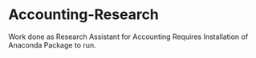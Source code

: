 # Accounting-Research
Work done as Research Assistant for Accounting
Requires Installation of Anaconda Package to run.

